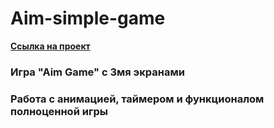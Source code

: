 # Aim-simple-game

**[Ссылка на проект](https://yippeesmile.github.io/Aim-simple-game/)** 

### Игрa "Aim Game" с 3мя экранами

### Работа с анимацией, таймером и функционалом полноценной игры
